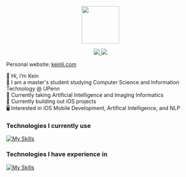 <div id="header" align="center">
  <img src="https://media.giphy.com/media/M9gbBd9nbDrOTu1Mqx/giphy.gif" width="100"/>
  <p>
  <a href="https://www.linkedin.com/in/keinli/" rel="nofollow noreferrer">
    <img src="https://skillicons.dev/icons?i=linkedin"/>
  </a> 
  <a href="https://drive.google.com/file/d/1Z-bJVETagMPQDIQK5O_Tv2MCEcKaAj6e/view?usp=sharing">
    <img src="https://skillicons.dev/icons?i=gcp"/> 
  </a>
</p>
</div>


Personal website: [keinli.com](http://keinli.com)  

👋 Hi, I’m Kein  
💪 I am a master's student studying Computer Science and Information Technology @ UPenn    
📘 Currently taking Artificial Intelligence and Imaging Informatics  
📕 Currently building out iOS projects    
🖥️ Interested in iOS Mobile Development, Artifical Intelligence, and NLP



### Technologies I currently use
[![My Skills](https://skillicons.dev/icons?i=swift,py&perline=15)](https://skillicons.dev)

### Technologies I have experience in
[![My Skills](https://skillicons.dev/icons?i=java,react,nodejs,express,postgres,tailwind&perline=15)](https://skillicons.dev)

